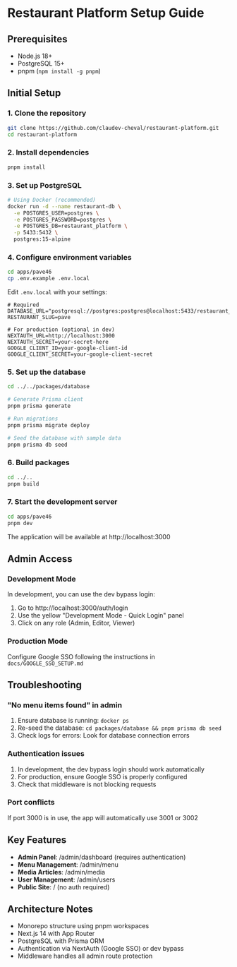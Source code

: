 # Restaurant Platform Setup Guide

## Prerequisites
- Node.js 18+ 
- PostgreSQL 15+
- pnpm (`npm install -g pnpm`)

## Initial Setup

### 1. Clone the repository
```bash
git clone https://github.com/claudev-cheval/restaurant-platform.git
cd restaurant-platform
```

### 2. Install dependencies
```bash
pnpm install
```

### 3. Set up PostgreSQL
```bash
# Using Docker (recommended)
docker run -d --name restaurant-db \
  -e POSTGRES_USER=postgres \
  -e POSTGRES_PASSWORD=postgres \
  -e POSTGRES_DB=restaurant_platform \
  -p 5433:5432 \
  postgres:15-alpine
```

### 4. Configure environment variables
```bash
cd apps/pave46
cp .env.example .env.local
```

Edit `.env.local` with your settings:
```env
# Required
DATABASE_URL="postgresql://postgres:postgres@localhost:5433/restaurant_platform"
RESTAURANT_SLUG=pave

# For production (optional in dev)
NEXTAUTH_URL=http://localhost:3000
NEXTAUTH_SECRET=your-secret-here
GOOGLE_CLIENT_ID=your-google-client-id
GOOGLE_CLIENT_SECRET=your-google-client-secret
```

### 5. Set up the database
```bash
cd ../../packages/database

# Generate Prisma client
pnpm prisma generate

# Run migrations
pnpm prisma migrate deploy

# Seed the database with sample data
pnpm prisma db seed
```

### 6. Build packages
```bash
cd ../..
pnpm build
```

### 7. Start the development server
```bash
cd apps/pave46
pnpm dev
```

The application will be available at http://localhost:3000

## Admin Access

### Development Mode
In development, you can use the dev bypass login:
1. Go to http://localhost:3000/auth/login
2. Use the yellow "Development Mode - Quick Login" panel
3. Click on any role (Admin, Editor, Viewer)

### Production Mode
Configure Google SSO following the instructions in `docs/GOOGLE_SSO_SETUP.md`

## Troubleshooting

### "No menu items found" in admin
1. Ensure database is running: `docker ps`
2. Re-seed the database: `cd packages/database && pnpm prisma db seed`
3. Check logs for errors: Look for database connection errors

### Authentication issues
1. In development, the dev bypass login should work automatically
2. For production, ensure Google SSO is properly configured
3. Check that middleware is not blocking requests

### Port conflicts
If port 3000 is in use, the app will automatically use 3001 or 3002

## Key Features
- **Admin Panel**: /admin/dashboard (requires authentication)
- **Menu Management**: /admin/menu
- **Media Articles**: /admin/media
- **User Management**: /admin/users
- **Public Site**: / (no auth required)

## Architecture Notes
- Monorepo structure using pnpm workspaces
- Next.js 14 with App Router
- PostgreSQL with Prisma ORM
- Authentication via NextAuth (Google SSO) or dev bypass
- Middleware handles all admin route protection
